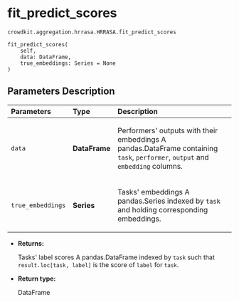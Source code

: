 # fit_predict_scores
`crowdkit.aggregation.hrrasa.HRRASA.fit_predict_scores`

```
fit_predict_scores(
    self,
    data: DataFrame,
    true_embeddings: Series = None
)
```

## Parameters Description

| Parameters | Type | Description |
| :----------| :----| :-----------|
`data`|**DataFrame**|<p>Performers&#x27; outputs with their embeddings A pandas.DataFrame containing `task`, `performer`, `output` and `embedding` columns.</p>
`true_embeddings`|**Series**|<p>Tasks&#x27; embeddings A pandas.Series indexed by `task` and holding corresponding embeddings.</p>

* **Returns:**

  Tasks' label scores
A pandas.DataFrame indexed by `task` such that `result.loc[task, label]`
is the score of `label` for `task`.

* **Return type:**

  DataFrame
